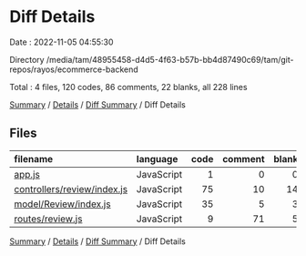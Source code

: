 # Diff Details

Date : 2022-11-05 04:55:30

Directory /media/tam/48955458-d4d5-4f63-b57b-bb4d87490c69/tam/git-repos/rayos/ecommerce-backend

Total : 4 files,  120 codes, 86 comments, 22 blanks, all 228 lines

[Summary](results.md) / [Details](details.md) / [Diff Summary](diff.md) / Diff Details

## Files
| filename | language | code | comment | blank | total |
| :--- | :--- | ---: | ---: | ---: | ---: |
| [app.js](/app.js) | JavaScript | 1 | 0 | 0 | 1 |
| [controllers/review/index.js](/controllers/review/index.js) | JavaScript | 75 | 10 | 14 | 99 |
| [model/Review/index.js](/model/Review/index.js) | JavaScript | 35 | 5 | 3 | 43 |
| [routes/review.js](/routes/review.js) | JavaScript | 9 | 71 | 5 | 85 |

[Summary](results.md) / [Details](details.md) / [Diff Summary](diff.md) / Diff Details